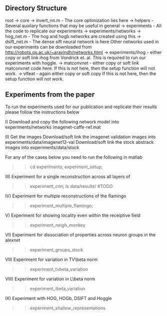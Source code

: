 Directory Structure
-------------------

root 
 -> core 
    -> invert_nn.m - The core optimization lies here
 -> helpers - Several auxilary functions that may be useful in general
 -> experiments - All the code to replicate our experiments
 -> experiments/networks 
    -> hog_net.m - The hog and hogb networks are created using this
    -> dsift_net.m - The dense sift neural network is here
    Other networks used in our experiments can be downloaded from
    http://robots.ox.ac.uk/~aravindh/networks.html
 -> experiments/ihog - either copy or soft link ihog from Vondrick et. al.
    This is required to run our experiments with hoggle.
 -> matconvnet - either copy or soft link matconvnet code here.
    If this is not here, then the setup function will not work.
 -> vlfeat - again either copy or soft copy
    If this is not here, then the setup function will not work.
 

Experiments from the paper
--------------------------

To run the experiments used for our publication and replicate their results
please follow the instructions below

I) Download and copy the following network model into experiments/networks
imagenet-caffe-ref.mat

II) Get the images
Download/soft link the imagenet validation images into experiments/data/imagenet12-val
Download/soft link the stock abstrack images into experiments/data/stock

For any of the cases below you need to run the following in matlab
>> cd experiments;
>> experiment_setup;

III) Experiment for a single reconstruction across all layers of 
>> experiment_cnn;
>> ls data/results/ #TODO

IV) Experiment for multiple reconstructions of the flamingo
>> experiment_multiple_flamingo;

V) Experiment for showing locality even within the receiptive field
>> experiment_neigh_monkey

VI) Experiment for dissociation of properties across neuron groups in the alexnet
>> experiment_groups_stock

VII) Experiment for variation in TV\beta norm
>> experiment_tvbeta_variation

VIII) Experiment for variation in L\beta norm
>> experiment_lbeta_variation

IX) Experiment with HOG, HOGb, DSIFT and Hoggle
>> experiment_shallow_representations
